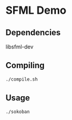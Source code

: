 # SFML Demo

## Dependencies

libsfml-dev


## Compiling

```bash
./compile.sh
```

## Usage

`./sokoban`
